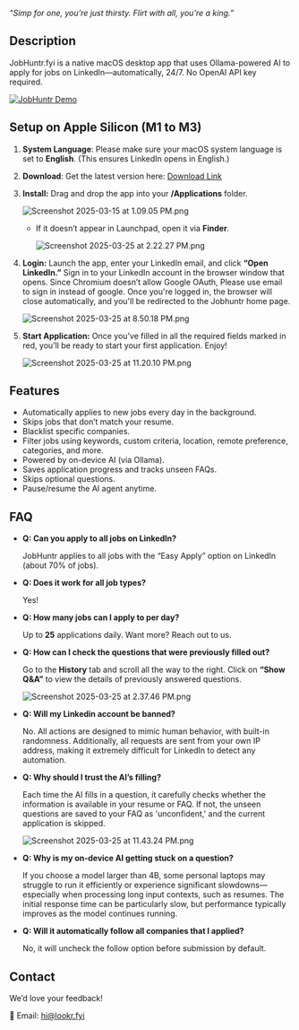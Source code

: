 _“Simp for one, you’re just thirsty. Flirt with all, you’re a king.”_

## Description

JobHuntr.fyi is a native macOS desktop app that uses Ollama-powered AI to apply for jobs on LinkedIn—automatically, 24/7. No OpenAI API key required.

[![JobHuntr Demo](src/demo.gif)](https://file.notion.so/f/f/e5e10e17-8029-4564-ba10-37f344e3fc89/41d7bb54-f210-4885-b1df-d0856a156b7e/first-demo-added-blur-4k-music.mp4?table=block&id=1c5df946-1ad2-8062-a528-ef6dd8b00bd2&spaceId=e5e10e17-8029-4564-ba10-37f344e3fc89&expirationTimestamp=1743292800000&signature=ZAAuMrkyKBdz_jg1JS6lkNIYEkqZ6bm5XuyWvkeTfKg)

## Setup on Apple Silicon (M1 to M3)

1. **System Language**: Please make sure your macOS system language is set to **English**. (This ensures LinkedIn opens in English.)
2. **Download**: Get the latest version here: [Download Link](https://github.com/lookr-fyi/homebrew-jobhuntr/releases/latest/download/JobHuntr.dmg)
3. **Install:** Drag and drop the app into your **/Applications** folder.

   ![Screenshot 2025-03-15 at 1.09.05 PM.png](https://img.notionusercontent.com/s3/prod-files-secure%2Fe5e10e17-8029-4564-ba10-37f344e3fc89%2F50b9441b-1bef-4333-ab86-aec1845893a9%2FScreenshot_2025-03-15_at_1.09.05_PM.png/size/w=800?exp=1743352170&sig=I9NKXeNsa1_c3XACz0meJI4ZG2z4I8TmbEH-ZdNkL7M&id=1b7df946-1ad2-805e-b326-f4c63bf743c1&table=block)

   - If it doesn’t appear in Launchpad, open it via **Finder**.

     ![Screenshot 2025-03-25 at 2.22.27 PM.png](https://img.notionusercontent.com/s3/prod-files-secure%2Fe5e10e17-8029-4564-ba10-37f344e3fc89%2F2e5a06df-18f4-45da-be1b-19541ea18b02%2FScreenshot_2025-03-25_at_2.22.27_PM.png/size/w=800?exp=1743352273&sig=-fcJouwgFTSr79phjYNA0SCJYDrvo8IOfJe0HwjKWDA&id=1c1df946-1ad2-8018-9da0-e20b3e56069a&table=block)

4. **Login:** Launch the app, enter your LinkedIn email, and click **“Open LinkedIn.”** Sign in to your LinkedIn account in the browser window that opens. Since Chromium doesn’t allow Google OAuth, Please use email to sign in instead of google. Once you're logged in, the browser will close automatically, and you'll be redirected to the Jobhuntr home page.

   ![Screenshot 2025-03-25 at 8.50.18 PM.png](https://img.notionusercontent.com/s3/prod-files-secure%2Fe5e10e17-8029-4564-ba10-37f344e3fc89%2F296cbf7d-e24a-4340-9a66-0a0e85092d44%2FScreenshot_2025-03-25_at_8.50.18_PM.png/size/w=800?exp=1743352331&sig=LYlkdFni129j1QzXQOnUza3ZuNnWi7KsOMjkPaJeBDE&id=1c2df946-1ad2-8049-8ebf-d706b30374e7&table=block)

5. **Start Application:** Once you’ve filled in all the required fields marked in red, you’ll be ready to start your first application. Enjoy!

   ![Screenshot 2025-03-25 at 11.20.10 PM.png](https://img.notionusercontent.com/s3/prod-files-secure%2Fe5e10e17-8029-4564-ba10-37f344e3fc89%2F53ef5943-c42b-48d0-ae42-18d953bc8df9%2FScreenshot_2025-03-25_at_11.20.10_PM.png/size/w=800?exp=1743352346&sig=sIqapmZh2tstK2vWgUc5_Pfl0p20fXvrLiQCnn8Tg80&id=1c2df946-1ad2-8086-8a0c-d28a99d76dd5&table=block)

## Features

- Automatically applies to new jobs every day in the background.
- Skips jobs that don’t match your resume.
- Blacklist specific companies.
- Filter jobs using keywords, custom criteria, location, remote preference, categories, and more.
- Powered by on-device AI (via Ollama).
- Saves application progress and tracks unseen FAQs.
- Skips optional questions.
- Pause/resume the AI agent anytime.

## FAQ

- **Q: Can you apply to all jobs on LinkedIn?**

  JobHuntr applies to all jobs with the “Easy Apply” option on LinkedIn (about 70% of jobs).

- **Q: Does it work for all job types?**

  Yes!

- **Q: How many jobs can I apply to per day?**

  Up to **25** applications daily. Want more? Reach out to us.

- **Q: How can I check the questions that were previously filled out?**

  Go to the **History** tab and scroll all the way to the right. Click on **“Show Q&A”** to view the details of previously answered questions.

  ![Screenshot 2025-03-25 at 2.37.46 PM.png](https://img.notionusercontent.com/s3/prod-files-secure%2Fe5e10e17-8029-4564-ba10-37f344e3fc89%2F446e540f-3e5c-49c6-b0af-fb193a425b6a%2F1d221135-a2b4-40a9-96cc-789cda7873f2.png/size/w=800?exp=1743352515&sig=dmUIQPlUDfnT37d2hpnqq6weFKbsA0dxJ2s_ZysQd5g&id=1c1df946-1ad2-80ee-9d13-daee3982a885&table=block)

- **Q: Will my Linkedin account be banned?**

  No. All actions are designed to mimic human behavior, with built-in randomness. Additionally, all requests are sent from your own IP address, making it extremely difficult for LinkedIn to detect any automation.

- **Q: Why should I trust the AI’s filling?**

  Each time the AI fills in a question, it carefully checks whether the information is available in your resume or FAQ. If not, the unseen questions are saved to your FAQ as 'unconfident,' and the current application is skipped.

  ![Screenshot 2025-03-25 at 11.43.24 PM.png](https://img.notionusercontent.com/s3/prod-files-secure%2Fe5e10e17-8029-4564-ba10-37f344e3fc89%2F38443147-c454-4e9c-a0a8-b2c5ce671772%2FScreenshot_2025-03-25_at_11.43.24_PM.png/size/w=800?exp=1743359590&sig=0GEmsVmYMPFOZ8YY0upDn6WGW-YL1NwncoxtuyUDfBQ&id=1c2df946-1ad2-800f-9a70-d3e4fe8503af&table=block)

- **Q: Why is my on-device AI getting stuck on a question?**

  If you choose a model larger than 4B, some personal laptops may struggle to run it efficiently or experience significant slowdowns—especially when processing long input contexts, such as resumes. The initial response time can be particularly slow, but performance typically improves as the model continues running.

- **Q: Will it automatically follow all companies that I applied?**

  No, it will uncheck the follow option before submission by default.

## Contact

We’d love your feedback!

📧 Email: hi@lookr.fyi

